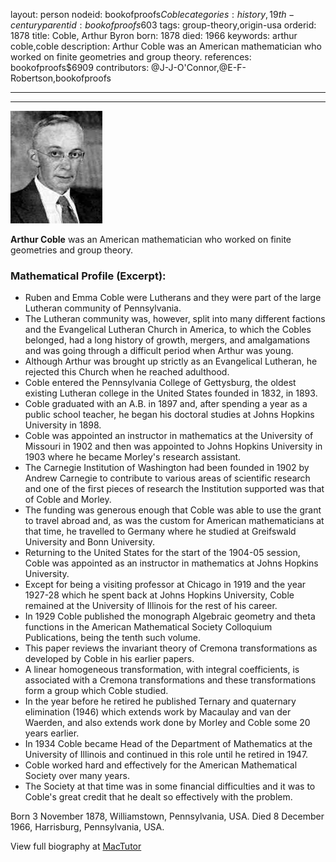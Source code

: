 layout: person
nodeid: bookofproofs$Coble
categories: history,19th-century
parentid: bookofproofs$603
tags: group-theory,origin-usa
orderid: 1878
title: Coble, Arthur Byron
born: 1878
died: 1966
keywords: arthur coble,coble
description: Arthur Coble was an American mathematician who worked on finite geometries and group theory.
references: bookofproofs$6909
contributors: @J-J-O'Connor,@E-F-Robertson,bookofproofs

---



---

![Coble.jpg](https://github.com/bookofproofs/bookofproofs.github.io/blob/main/_sources/_assets/images/portraits/Coble.jpg?raw=true)

**Arthur Coble**  was an American mathematician who worked  on finite geometries and group theory.

### Mathematical Profile (Excerpt):
* Ruben and Emma Coble were Lutherans and they were part of the large Lutheran community of Pennsylvania.
* The Lutheran community was, however, split into many different factions and the Evangelical Lutheran Church in America, to which the Cobles belonged, had a long history of growth, mergers, and amalgamations and was going through a difficult period when Arthur was young.
* Although Arthur was brought up strictly as an Evangelical Lutheran, he rejected this Church when he reached adulthood.
* Coble entered the Pennsylvania College of Gettysburg, the oldest existing Lutheran college in the United States founded in 1832, in 1893.
* Coble graduated with an A.B. in 1897 and, after spending a year as a public school teacher, he began his doctoral studies at Johns Hopkins University in 1898.
* Coble was appointed an instructor in mathematics at the University of Missouri in 1902 and then was appointed to Johns Hopkins University in 1903 where he became Morley's research assistant.
* The Carnegie Institution of Washington had been founded in 1902 by Andrew Carnegie to contribute to various areas of scientific research and one of the first pieces of research the Institution supported was that of Coble and Morley.
* The funding was generous enough that Coble was able to use the grant to travel abroad and, as was the custom for American mathematicians at that time, he travelled to Germany where he studied at Greifswald University and Bonn University.
* Returning to the United States for the start of the 1904-05 session, Coble was appointed as an instructor in mathematics at Johns Hopkins University.
* Except for being a visiting professor at Chicago in 1919 and the year 1927-28 which he spent back at Johns Hopkins University, Coble remained at the University of Illinois for the rest of his career.
* In 1929 Coble published the monograph Algebraic geometry and theta functions  in the American Mathematical Society Colloquium Publications, being the tenth such volume.
* This paper reviews the invariant theory of Cremona transformations as developed by Coble in his earlier papers.
* A linear homogeneous transformation, with integral coefficients, is associated with a Cremona transformations and these transformations form a group which Coble studied.
* In the year before he retired he published Ternary and quaternary elimination (1946) which extends work by Macaulay and van der Waerden, and also extends work done by Morley and Coble some 20 years earlier.
* In 1934 Coble became Head of the Department of Mathematics at the University of Illinois and continued in this role until he retired in 1947.
* Coble worked hard and effectively for the American Mathematical Society over many years.
* The Society at that time was in some financial difficulties and it was to Coble's great credit that he dealt so effectively with the problem.

Born 3 November 1878, Williamstown, Pennsylvania, USA. Died 8 December 1966, Harrisburg, Pennsylvania, USA.

View full biography at [MacTutor](https://mathshistory.st-andrews.ac.uk/Biographies/Coble/)
